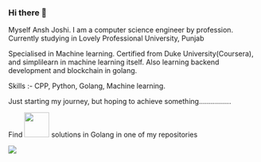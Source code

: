 ### Hi there 👋

Myself Ansh Joshi. I am a computer science engineer by profession. Currently studying in Lovely Professional University, Punjab
 
Specialised in Machine learning. Certified from Duke University(Coursera), and simplilearn in machine learning itself. Also learning backend development and blockchain in golang.

Skills :- CPP, Python, Golang, Machine learning.

Just starting my journey, but hoping to achieve something................


Find <img width=50 src = "https://img.shields.io/badge/Exercism-009CAB?style=for-the-badge&logo=exercism&logoColor=white"/> solutions in Golang in one of my repositories


<img src = "https://img.shields.io/badge/TensorFlow-FF6F00?style=for-the-badge&logo=tensorflow&logoColor=white"/>
